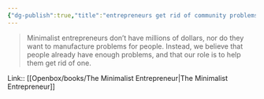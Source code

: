```yaml
---
{"dg-publish":true,"title":"entrepreneurs get rid of community problems","tags":["quotes"],"date":"2024-03-25T09:42:15+03:00","modified_at":"2024-07-25T11:15:14+03:00","aliases":"entrepreneurs get rid of community problems","dg-path":"/quotes/202403250943.md","permalink":"/quotes/202403250943/","dgPassFrontmatter":true}
---
```



> Minimalist entrepreneurs don’t have millions of dollars, nor do they want to manufacture problems for people. Instead, we believe that people already have enough problems, and that our role is to help them get rid of one.

Link:: [[Openbox/books/The Minimalist Entrepreneur\|The Minimalist Entrepreneur]]

